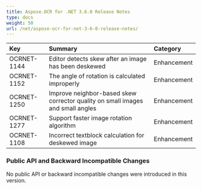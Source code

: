 ```yaml
---
title: Aspose.OCR for .NET 3.6.0 Release Notes
type: docs
weight: 50
url: /net/aspose-ocr-for-net-3-6-0-release-notes/
---
```


|**Key** |**Summary** |**Category** |
| :- | :- | :- |
|OCRNET-1144 |Editor detects skew after an image has been deskewed |Enhancement |
|OCRNET-1152 |The angle of rotation is calculated improperly |Enhancement |
|OCRNET-1250 |Improve neighbor-based skew corrector quality on small images and small angles |Enhancement |
|OCRNET-1277 |Support faster image rotation algorithm |Enhancement |
|OCRNET-1108 |Incorrect textblock calculation for deskewed image |Enhancement |
### **Public API and Backward Incompatible Changes**
No public API or backward incompatible changes were introduced in this version.
